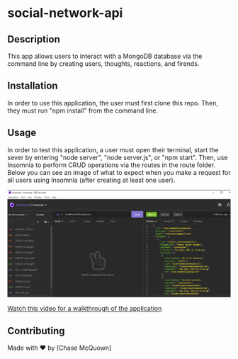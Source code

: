 # social-network-api

## Description

This app allows users to interact with a MongoDB database via the command line by creating users, thoughts, reactions, and firends.

## Installation

In order to use this application, the user must first clone this repo. Then, they must run "npm install" from the command line.

## Usage

In order to test this application, a user must open their terminal, start the sever by entering "node server", "node server.js", or "npm start". Then, use Insomnia to perform CRUD operations via the routes in the route folder. Below you can see an image of what to expect when you make a request for all users using Insomnia (after creating at least one user).

![](assets/screenshot.png)

[Watch this video for a walkthrough of the application](https://youtu.be/XEwwxrrWrcI)

## Contributing

Made with ❤️ by [Chase McQuown]

